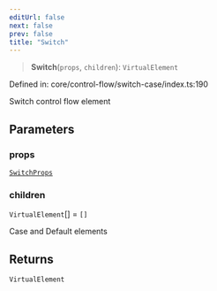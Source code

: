 ```yaml
---
editUrl: false
next: false
prev: false
title: "Switch"
---
```


> **Switch**(`props`, `children`): `VirtualElement`

Defined in: core/control-flow/switch-case/index.ts:190

Switch control flow element

## Parameters

### props

[`SwitchProps`](/api/core-index/interfaces/switchprops/)

### children

`VirtualElement`[] = `[]`

Case and Default elements

## Returns

`VirtualElement`
